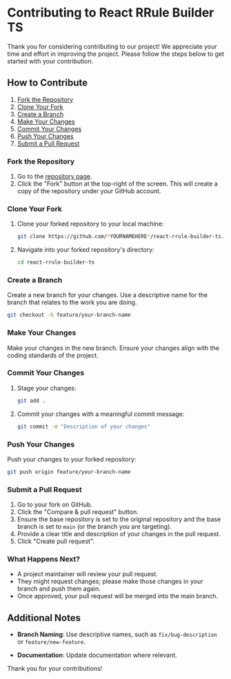 # Contributing to React RRule Builder TS

Thank you for considering contributing to our project! We appreciate your time and effort in improving the project. Please follow the steps below to get started with your contribution.

## How to Contribute

1. [Fork the Repository](#fork-the-repository)
2. [Clone Your Fork](#clone-your-fork)
3. [Create a Branch](#create-a-branch)
4. [Make Your Changes](#make-your-changes)
5. [Commit Your Changes](#commit-your-changes)
6. [Push Your Changes](#push-your-changes)
7. [Submit a Pull Request](#submit-a-pull-request)

### Fork the Repository

1. Go to the [repository page](https://github.com/dcantatore/react-rrule-builder-ts).
2. Click the "Fork" button at the top-right of the screen. This will create a copy of the repository under your GitHub account.

### Clone Your Fork

1. Clone your forked repository to your local machine:

   ```bash
   git clone https://github.com/*YOURNAMEHERE*/react-rrule-builder-ts.git
   ```

2. Navigate into your forked repository's directory:

   ```bash
   cd react-rrule-builder-ts
   ```

### Create a Branch

Create a new branch for your changes. Use a descriptive name for the branch that relates to the work you are doing.

```bash
git checkout -b feature/your-branch-name
```

### Make Your Changes

Make your changes in the new branch. Ensure your changes align with the coding standards of the project.

### Commit Your Changes

1. Stage your changes:

   ```bash
   git add .
   ```

2. Commit your changes with a meaningful commit message:

   ```bash
   git commit -m "Description of your changes"
   ```

### Push Your Changes

Push your changes to your forked repository:

```bash
git push origin feature/your-branch-name
```

### Submit a Pull Request

1. Go to your fork on GitHub.
2. Click the "Compare & pull request" button.
3. Ensure the base repository is set to the original repository and the base branch is set to `main` (or the branch you are targeting).
4. Provide a clear title and description of your changes in the pull request.
5. Click "Create pull request".

### What Happens Next?

- A project maintainer will review your pull request.
- They might request changes; please make those changes in your branch and push them again.
- Once approved, your pull request will be merged into the main branch.

## Additional Notes

- **Branch Naming**: Use descriptive names, such as `fix/bug-description` or `feature/new-feature`.

[//]: # (- **Tests**: Please add tests for your changes, if applicable.)
- **Documentation**: Update documentation where relevant.

Thank you for your contributions!
